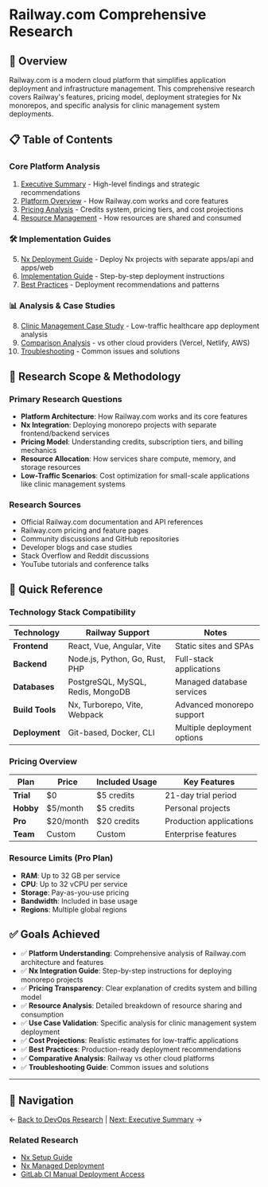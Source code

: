 # Railway.com Comprehensive Research

## 🚂 Overview

Railway.com is a modern cloud platform that simplifies application deployment and infrastructure management. This comprehensive research covers Railway's features, pricing model, deployment strategies for Nx monorepos, and specific analysis for clinic management system deployments.

## 📋 Table of Contents

### Core Platform Analysis
1. [Executive Summary](./executive-summary.md) - High-level findings and strategic recommendations
2. [Platform Overview](./platform-overview.md) - How Railway.com works and core features  
3. [Pricing Analysis](./pricing-analysis.md) - Credits system, pricing tiers, and cost projections
4. [Resource Management](./resource-management.md) - How resources are shared and consumed

### 🛠️ Implementation Guides
5. [Nx Deployment Guide](./nx-deployment-guide.md) - Deploy Nx projects with separate apps/api and apps/web
6. [Implementation Guide](./implementation-guide.md) - Step-by-step deployment instructions
7. [Best Practices](./best-practices.md) - Deployment recommendations and patterns

### 📊 Analysis & Case Studies
8. [Clinic Management Case Study](./clinic-management-case-study.md) - Low-traffic healthcare app deployment analysis
9. [Comparison Analysis](./comparison-analysis.md) - vs other cloud providers (Vercel, Netlify, AWS)
10. [Troubleshooting](./troubleshooting.md) - Common issues and solutions

## 🎯 Research Scope & Methodology

### Primary Research Questions
- **Platform Architecture**: How Railway.com works and its core features
- **Nx Integration**: Deploying monorepo projects with separate frontend/backend services
- **Pricing Model**: Understanding credits, subscription tiers, and billing mechanics
- **Resource Allocation**: How services share compute, memory, and storage resources
- **Low-Traffic Scenarios**: Cost optimization for small-scale applications like clinic management systems

### Research Sources
- Official Railway.com documentation and API references
- Railway.com pricing and feature pages
- Community discussions and GitHub repositories
- Developer blogs and case studies
- Stack Overflow and Reddit discussions
- YouTube tutorials and conference talks

## 🔧 Quick Reference

### Technology Stack Compatibility
| Technology | Railway Support | Notes |
|------------|----------------|-------|
| **Frontend** | React, Vue, Angular, Vite | Static sites and SPAs |
| **Backend** | Node.js, Python, Go, Rust, PHP | Full-stack applications |
| **Databases** | PostgreSQL, MySQL, Redis, MongoDB | Managed database services |
| **Build Tools** | Nx, Turborepo, Vite, Webpack | Advanced monorepo support |
| **Deployment** | Git-based, Docker, CLI | Multiple deployment options |

### Pricing Overview
| Plan | Price | Included Usage | Key Features |
|------|-------|---------------|--------------|
| **Trial** | $0 | $5 credits | 21-day trial period |
| **Hobby** | $5/month | $5 credits | Personal projects |
| **Pro** | $20/month | $20 credits | Production applications |
| **Team** | Custom | Custom | Enterprise features |

### Resource Limits (Pro Plan)
- **RAM**: Up to 32 GB per service
- **CPU**: Up to 32 vCPU per service  
- **Storage**: Pay-as-you-use pricing
- **Bandwidth**: Included in base usage
- **Regions**: Multiple global regions

## ✅ Goals Achieved

- ✅ **Platform Understanding**: Comprehensive analysis of Railway.com architecture and features
- ✅ **Nx Integration Guide**: Step-by-step instructions for deploying monorepo projects
- ✅ **Pricing Transparency**: Clear explanation of credits system and billing model
- ✅ **Resource Analysis**: Detailed breakdown of resource sharing and consumption
- ✅ **Use Case Validation**: Specific analysis for clinic management system deployment
- ✅ **Cost Projections**: Realistic estimates for low-traffic applications
- ✅ **Best Practices**: Production-ready deployment recommendations
- ✅ **Comparative Analysis**: Railway vs other cloud platforms
- ✅ **Troubleshooting Guide**: Common issues and solutions

---

## 🔗 Navigation

← [Back to DevOps Research](../README.md) | [Next: Executive Summary](./executive-summary.md) →

### Related Research
- [Nx Setup Guide](../nx-setup-guide/README.md)
- [Nx Managed Deployment](../nx-managed-deployment/README.md)
- [GitLab CI Manual Deployment Access](../gitlab-ci-manual-deployment-access/README.md)